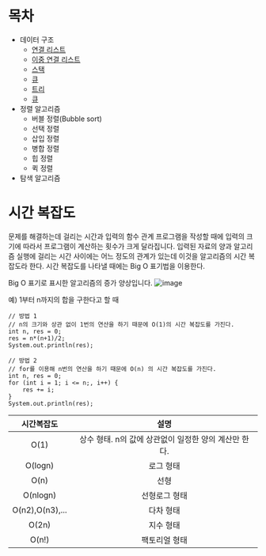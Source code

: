 # 목차
- 데이터 구조
  - <a href="https://github.com/Seungheon91/front-end-knowledge/blob/main/javascript-algorithms/data-structures/stack/READ.md">연결 리스트</a>
  - <a href="https://github.com/Seungheon91/front-end-knowledge/blob/main/javascript-algorithms/data-structures/stack/READ.md">이중 연결 리스트</a>
  - <a href="https://github.com/Seungheon91/front-end-knowledge/blob/main/javascript-algorithms/data-structures/stack/READ.md">스택</a>
  - <a href="https://github.com/Seungheon91/front-end-knowledge/blob/main/javascript-algorithms/data-structures/stack/READ.md">큐</a>
  - <a href="https://github.com/Seungheon91/front-end-knowledge/blob/main/javascript-algorithms/data-structures/stack/READ.md">트리</a>
  - <a href="https://github.com/Seungheon91/front-end-knowledge/blob/main/javascript-algorithms/data-structures/stack/READ.md">큐</a>
- 정렬 알고리즘
  - 버블 정렬(Bubble sort)
  - 선택 정렬
  - 삽입 정렬
  - 병합 정렬
  - 힙 정렬
  - 퀵 정렬
- 탐색 알고리즘

# 시간 복잡도
문제를 해결하는데 걸리는 시간과 입력의 함수 관계 프로그램을 작성할 때에 입력의 크기에 따라서 프로그램이 계산하는 횟수가 크게 달라집니다.
입력된 자료의 양과 알고리즘 실행에 걸리는 시간 사이에는 어느 정도의 관계가 있는데 이것을 알고리즘의 시간 복잡도라 한다.
시간 복잡도를 나타낼 때에는 Big O 표기법을 이용한다.

Big O 표기로 표시한 알고리즘의 증가 양상입니다.
![image](https://user-images.githubusercontent.com/78462110/219555028-6d9d00fc-22f0-43de-a900-61bedacb7b48.png)

예) 1부터 n까지의 합을 구한다고 할 때
```
// 방법 1
// n의 크기와 상관 없이 1번의 연산을 하기 때문에 O(1)의 시간 복잡도를 가진다.
int n, res = 0;
res = n*(n+1)/2;
System.out.println(res);

// 방법 2
// for를 이용해 n번의 연산을 하기 때문에 O(n) 의 시간 복잡도를 가진다. 
int n, res = 0;
for (int i = 1; i <= n;, i++) {
    res += i;
}
System.out.println(res);
```

**시간복잡도**|**설명**|
|:---:|:---:|
|O(1)|상수 형태. n의 값에 상관없이 일정한 양의 계산만 한다.|
|O(logn)|로그 형태|
|O(n)|선형|
|O(nlogn)|선형로그 형태|
|O(n2),O(n3),...|다차 형태|
|O(2n)|지수 형태|
|O(n!)|팩토리얼 형태|
